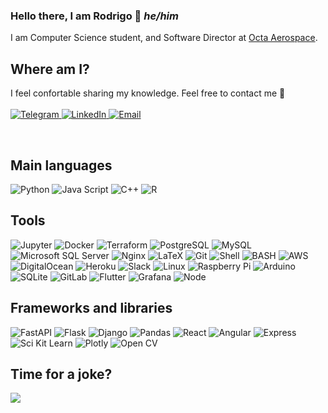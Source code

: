 ### Hello there, I am Rodrigo 👋 <i>he/him</i>
I am Computer Science student, and Software Director at [Octa Aerospace](https://octaaerospace.com/).

## Where am I?
I feel confortable sharing my knowledge. Feel free to contact me 🤖
<br>
<br>
<a href="https://t.me/Nao_Motoki">
  <img alt="Telegram" src="https://img.shields.io/badge/Telegram-2CA5E0?style=for-the-badge&logo=telegram&logoColor=white" />
</a>
<a href="https://www.linkedin.com/in/rodrigo-flores-1207/">
  <img alt="LinkedIn" src="https://img.shields.io/badge/LinkedIn-0077B5?style=for-the-badge&logo=linkedin&logoColor=white" />
</a>
<a href="mailto:dev.rodrigoflores@gmail.com">
  <img alt="Email" src="https://img.shields.io/badge/Email-DF0000?style=for-the-badge&logo=maildotru&logoColor=white" />
</a>

<br/>

## Main languages
![Python](https://img.shields.io/badge/Python-FFD43B?style=for-the-badge&logo=python&logoColor=white)
![Java Script](https://img.shields.io/badge/Java%20Script-F7DF1E?style=for-the-badge&logo=javascript&logoColor=white)
![C++](https://img.shields.io/badge/C++-00599C?style=for-the-badge&logo=cplusplus&logoColor=white)
![R](https://img.shields.io/badge/R-276DC3?style=for-the-badge&logo=r&logoColor=white)

## Tools
![Jupyter](https://img.shields.io/badge/Jupyter-F37626.svg?&style=for-the-badge&logo=Jupyter&logoColor=white)
![Docker](https://img.shields.io/badge/Docker-2CA5E0?style=for-the-badge&logo=docker&logoColor=white)
![Terraform](https://img.shields.io/badge/Terraform-F5F5F5?style=for-the-badge&logo=terraform&logoColor=3e3ead)
![PostgreSQL](https://img.shields.io/badge/PostgreSQL-316192?style=for-the-badge&logo=postgresql&logoColor=white)
![MySQL](https://img.shields.io/badge/mysql-4479A1?style=for-the-badge&logo=mysql&logoColor=white)
![Microsoft SQL Server](https://img.shields.io/badge/My%20Sql%20Server-CC2927?style=for-the-badge&logo=microsoftsqlserver&logoColor=white)
![Nginx](https://img.shields.io/badge/Nginx-009639?style=for-the-badge&logo=nginx&logoColor=white)
![LaTeX](https://img.shields.io/badge/LaTeX-47A141?style=for-the-badge&logo=LaTeX&logoColor=white)
![Git](https://img.shields.io/badge/Git-F05032?style=for-the-badge&logo=git&logoColor=white)
![Shell](https://img.shields.io/badge/Shell-121011?style=for-the-badge&logo=gnu-bash&logoColor=white)
![BASH](https://img.shields.io/badge/GNU%20bash-4EAA25?style=for-the-badge&logo=gnubash&logoColor=white)
![AWS](https://img.shields.io/badge/Amazon_AWS-232F3E?style=for-the-badge&logo=amazon-aws&logoColor=white)
![DigitalOcean](https://img.shields.io/badge/Digital_Ocean-0080FF?style=for-the-badge&logo=DigitalOcean&logoColor=white)
![Heroku](https://img.shields.io/badge/Heroku-430098?style=for-the-badge&logo=heroku&logoColor=white)
![Slack](https://img.shields.io/badge/Slack-4A154B?style=for-the-badge&logo=slack&logoColor=white)
![Linux](https://img.shields.io/badge/Linux-FCC624?style=for-the-badge&logo=linux&logoColor=white)
![Raspberry Pi](https://img.shields.io/badge/Raspberry%20Pi-A22846?style=for-the-badge&logo=raspberrypi&logoColor=white)
![Arduino](https://img.shields.io/badge/Arduino-00979D?style=for-the-badge&logo=arduino&logoColor=white)
![SQLite](https://img.shields.io/badge/SQLite-003B57?style=for-the-badge&logo=sqlite&logoColor=white)
![GitLab](https://img.shields.io/badge/GitLab-FC6D26?style=for-the-badge&logo=gitlab&logoColor=white)
![Flutter](https://img.shields.io/badge/Flutter-02569B?style=for-the-badge&logo=flutter&logoColor=white)
![Grafana](https://img.shields.io/badge/Grafana-F46800?style=for-the-badge&logo=grafana&logoColor=white)
![Node](https://img.shields.io/badge/Node.js-339933?style=for-the-badge&logo=nodedotjs&logoColor=white)

## Frameworks and libraries
![FastAPI](https://img.shields.io/badge/fastapi-109989?style=for-the-badge&logo=FASTAPI&logoColor=white)
![Flask](https://img.shields.io/badge/Flask-000000?style=for-the-badge&logo=flask&logoColor=white)
![Django](https://img.shields.io/badge/Django-092E20?style=for-the-badge&logo=django&logoColor=white)
![Pandas](https://img.shields.io/badge/Pandas-2C2D72?style=for-the-badge&logo=pandas&logoColor=white)
![React](https://img.shields.io/badge/React-61DAFB?style=for-the-badge&logo=React&logoColor=white)
![Angular](https://img.shields.io/badge/Angular-F5F5F5?style=for-the-badge&logo=Angular&logoColor=red)
![Express](https://img.shields.io/badge/Express-000000?style=for-the-badge&logo=express&logoColor=white)
![Sci Kit Learn](https://img.shields.io/badge/Sci%20Kit%20Learn-F7931E?style=for-the-badge&logo=scikitlearn&logoColor=white)
![Plotly](https://img.shields.io/badge/Plotly-3F4F75?style=for-the-badge&logo=plotly&logoColor=white)
![Open CV](https://img.shields.io/badge/Open%20CV-5C3EE8?style=for-the-badge&logo=opencv&logoColor=white)

## Time for a joke?
<a><img align="center" src="https://readme-jokes.vercel.app/api"></a>
